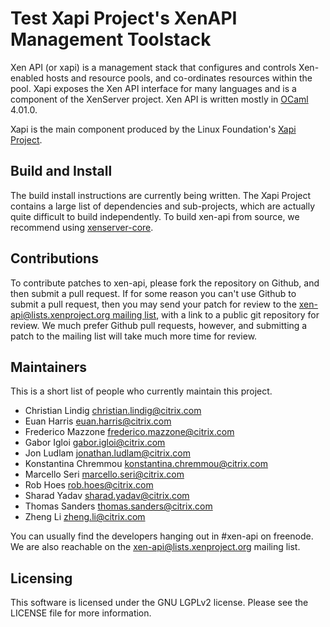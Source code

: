 Test
Xapi Project's XenAPI Management Toolstack
==========================================

Xen API (or xapi) is a management stack that configures and controls
Xen-enabled hosts and resource pools, and co-ordinates resources
within the pool. Xapi exposes the Xen API interface for many
languages and is a component of the XenServer project.
Xen API is written mostly in [OCaml](http://caml.inria.fr/ocaml/)
4.01.0.

Xapi is the main component produced by the Linux Foundation's
[Xapi Project](http://xenproject.org/developers/teams/xapi.html).

Build and Install
-----------------

The build install instructions are currently being written. The Xapi
Project contains a large list of dependencies and sub-projects, which
are actually quite difficult to build independently. To build xen-api
from source, we recommend using [xenserver-core](https://github.com/xenserver/xenserver-core).

Contributions
-------------

To contribute patches to xen-api, please fork the repository on
Github, and then submit a pull request. If for some reason you can't
use Github to submit a pull request, then you may send your patch for
review to the [xen-api@lists.xenproject.org mailing list](http://www.xenproject.org/help/mailing-list.html), with a link to a
public git repository for review. We much prefer Github pull requests,
however, and submitting a patch to the mailing list will take much
more time for review.

Maintainers
-----------

This is a short list of people who currently maintain this project.

* Christian Lindig <christian.lindig@citrix.com>
* Euan Harris <euan.harris@citrix.com>
* Frederico Mazzone <frederico.mazzone@citrix.com>
* Gabor Igloi <gabor.igloi@citrix.com>
* Jon Ludlam <jonathan.ludlam@citrix.com>
* Konstantina Chremmou <konstantina.chremmou@citrix.com>
* Marcello Seri <marcello.seri@citrix.com>
* Rob Hoes <rob.hoes@citrix.com>
* Sharad Yadav <sharad.yadav@citrix.com>
* Thomas Sanders <thomas.sanders@citrix.com>
* Zheng Li <zheng.li@citrix.com>

You can usually find the developers hanging out in #xen-api on
freenode. We are also reachable on the xen-api@lists.xenproject.org mailing
list.

Licensing
---------

This software is licensed under the GNU LGPLv2 license. Please see the
LICENSE file for more information.
